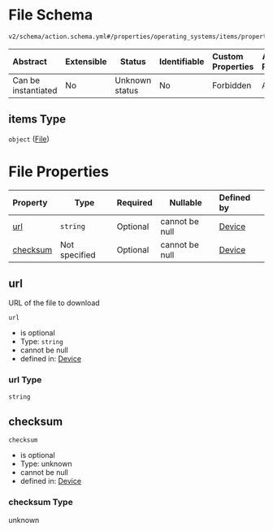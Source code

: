 # File Schema

```txt
v2/schema/action.schema.yml#/properties/operating_systems/items/properties/steps/items/properties/actions/items/oneOf/19/properties/core:download/properties/files/items
```




| Abstract            | Extensible | Status         | Identifiable | Custom Properties | Additional Properties | Access Restrictions | Defined In                                                           |
| :------------------ | ---------- | -------------- | ------------ | :---------------- | --------------------- | ------------------- | -------------------------------------------------------------------- |
| Can be instantiated | No         | Unknown status | No           | Forbidden         | Allowed               | none                | [device.schema.json\*](../device.schema.json "open original schema") |

## items Type

`object` ([File](device-properties-operating-systems-operating-system-properties-steps-step-properties-group-step-action-oneof-coredownload-action-properties-coredownload-action-properties-files-file.md))

# File Properties

| Property              | Type          | Required | Nullable       | Defined by                                                                                                                                                                                                                                                                                                                                                                                                             |
| :-------------------- | ------------- | -------- | -------------- | :--------------------------------------------------------------------------------------------------------------------------------------------------------------------------------------------------------------------------------------------------------------------------------------------------------------------------------------------------------------------------------------------------------------------- |
| [url](#url)           | `string`      | Optional | cannot be null | [Device](device-properties-operating-systems-operating-system-properties-steps-step-properties-group-step-action-oneof-coredownload-action-properties-coredownload-action-properties-files-file-properties-url.md "v2/schema/action.schema.yml#/properties/operating_systems/items/properties/steps/items/properties/actions/items/oneOf/19/properties/core:download/properties/files/items/properties/url")           |
| [checksum](#checksum) | Not specified | Optional | cannot be null | [Device](device-properties-operating-systems-operating-system-properties-steps-step-properties-group-step-action-oneof-coredownload-action-properties-coredownload-action-properties-files-file-properties-checksum.md "v2/schema/action.schema.yml#/properties/operating_systems/items/properties/steps/items/properties/actions/items/oneOf/19/properties/core:download/properties/files/items/properties/checksum") |

## url

URL of the file to download


`url`

-   is optional
-   Type: `string`
-   cannot be null
-   defined in: [Device](device-properties-operating-systems-operating-system-properties-steps-step-properties-group-step-action-oneof-coredownload-action-properties-coredownload-action-properties-files-file-properties-url.md "v2/schema/action.schema.yml#/properties/operating_systems/items/properties/steps/items/properties/actions/items/oneOf/19/properties/core:download/properties/files/items/properties/url")

### url Type

`string`

## checksum




`checksum`

-   is optional
-   Type: unknown
-   cannot be null
-   defined in: [Device](device-properties-operating-systems-operating-system-properties-steps-step-properties-group-step-action-oneof-coredownload-action-properties-coredownload-action-properties-files-file-properties-checksum.md "v2/schema/action.schema.yml#/properties/operating_systems/items/properties/steps/items/properties/actions/items/oneOf/19/properties/core:download/properties/files/items/properties/checksum")

### checksum Type

unknown
